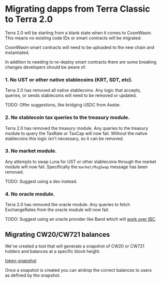 # Migrating dapps from Terra Classic to Terra 2.0

Terra 2.0 will be starting from a blank state when it comes to CosmWasm. This means no existing code IDs or smart contracts will be migrated.

CosmWasm smart contracts will need to be uploaded to the new chain and instantiated.

In addition to needing to re-deploy smart contracts there are some breaking changes developers should be aware of.

### 1. No UST or other native stablecoins (KRT, SDT, etc).

Terra 2.0 has removed all native stablecoins. Any logic that accepts, queries, or sends stablecoins will need to be removed or updated.

TODO: Offer suggestions, like bridging USDC from Axelar.

### 2. No stablecoin tax queries to the treasury module.

Terra 2.0 has removed the treasury module. Any queries to the treasury module to query the TaxRate or TaxCap will now fail. Without the native stablecoins this logic isn't necessary, so it can be removed.

### 3. No market module.

Any attempts to swap Luna for UST or other stablecoins through the market module will now fail. Specifically the `market/MsgSwap` message has been removed.

TODO: Suggest using a dex instead.

### 4. No oracle module.

Terra 2.0 has removed the oracle module. Any queries to fetch ExchangeRates from the oracle module will now fail.

TODO: Suggest using an oracle provider like Band which will [work over IBC](https://docs.bandchain.org/client-library/protocol-buffers/oracle-module.html).

## Migrating CW20/CW721 balances

We've created a tool that will generate a snapshot of CW20 or CW721 holders and balances at a specific block height.

[token-snapshot](https://github.com/emidev98/token-snapshot)

Once a snapshot is created you can airdrop the correct balances to users as defined by the snapshot.
